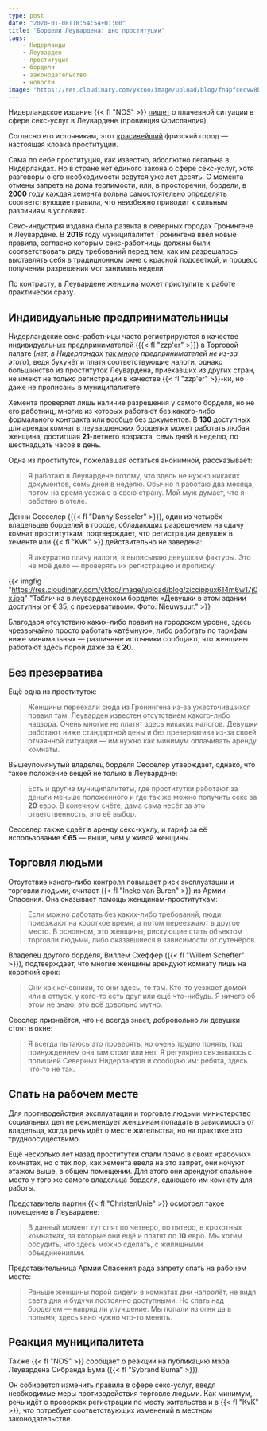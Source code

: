 ```yaml
---
type: post
date: "2020-01-08T18:54:54+01:00"
title: "Бордели Леувардена: дно проституции"
tags:
    - Нидерланды
    - Леуварден
    - проституция
    - бордели
    - законодательство
    - новости
image: "https://res.cloudinary.com/yktoo/image/upload/blog/fn4pfcecvw8bezp42hb4.jpg"
---
```


Нидерландское издание {{< fl "NOS" >}} [пишет](https://nos.nl/nieuwsuur/artikel/2317774-leeuwarden-afvoerputje-van-prostitutie-vrouwen-werken-al-voor-20-euro.html) о плачевной ситуации в сфере секс-услуг в Леувардене (провинция Фрисландия).

Согласно его источникам, этот [красивейший](0205) фризский город — настоящая клоака проституции.

<!--more-->

Сама по себе проституция, как известно, абсолютно легальна в Нидерландах. Но в стране нет единого закона о сфере секс-услуг, хотя разговоры о его необходимости ведутся уже лет десять. С момента отмены запрета на дома терпимости, или, в просторечии, бордели, в **2000** году каждая [хемента](/glossary/gemeente) вольна самостоятельно определять соответствующие правила, что неизбежно приводит к сильным различиям в условиях.

Секс-индустрия издавна была развита в северных городах Гронингене и Леувардене. В **2016** году муниципалитет Гронингена ввёл новые правила, согласно которым секс-работницы должны были соответствовать ряду требований перед тем, как им разрешалось выставлять себя в традиционном окне с красной подсветкой, и процесс получения разрешения мог занимать недели.

По контрасту, в Леувардене женщина может приступить к работе практически сразу.

## Индивидуальные предпринимательницы

Нидерландские секс-работницы часто регистрируются в качестве индивидуальных предпринимателей ({{< fl "zzp'er" >}}) в Торговой палате (*нет, в Нидерландах [так много](0539) предпринимателей не из-за этого*), ведя бухучёт и платя соответствующие налоги, однако большинство из проституток Леувардена, приехавших из других стран, не имеют не только регистрации в качестве {{< fl "zzp'er" >}}-ки, но даже не прописаны в муниципалитете.

Хемента проверяет лишь наличие разрешения у самого борделя, но не его работниц, многие из которых работают без какого-либо формального контракта или вообще без документов. В **130** доступных для аренды комнат в леуварденских борделях может работать любая женщина, достигшая **21**-летнего возраста, семь дней в неделю, по шестнадцать часов в день.

Одна из проституток, пожелавшая остаться анонимной, рассказывает:

> Я работаю в Леувардене потому, что здесь не нужно никаких документов, семь дней в неделю. Обычно я работаю два месяца, потом на время уезжаю в свою страну. Мой муж думает, что я работаю в отеле.

Денни Сесселер ({{< fl "Danny Sesseler" >}}), один из четырёх владельцев борделей в городе, обладающих разрешением на сдачу комнат проституткам, подтверждает, что регистрация девушек в хементе или {{< fl "KvK" >}} действительно не заведена:

> Я аккуратно плачу налоги, я выписываю девушкам фактуры. Это не моё дело — проверять их регистрацию и прописку.

{{< imgfig "https://res.cloudinary.com/yktoo/image/upload/blog/ziccippux614m6w17j0x.jpg" "Табличка в леуварденском борделе: «Девушки в этом здании доступны от € 35, с презервативом». Фото: Nieuwsuur." >}}

Благодаря отсутствию каких-либо правил на городском уровне, здесь чрезвычайно просто работать «втёмную», либо работать по тарифам ниже минимальных — различные источники сообщают, что женщины работают здесь порой даже за **€ 20**.

## Без презерватива

Ещё одна из проституток:

> Женщины переехали сюда из Гронингена из-за ужесточившихся правил там. Леуварден известен отсутствием какого-либо надзора. Очень многие не платят здесь никаких налогов. Девушки работают ниже стандартной цены и без презерватива из-за своей отчаянной ситуации — им нужно как минимум оплачивать аренду комнаты.

Вышеупомянутый владелец борделя Сесселер утверждает, однако, что такое положение вещей не только в Леувардене:

> Есть и другие муниципалитеты, где проститутки работают за деньги меньше положенного и где так же можно получить секс за **20** евро. В конечном счёте, дама сама несёт за это ответственность, это её выбор.

Сесселер также сдаёт в аренду секс-куклу, и тариф за её использование **€ 65** — выше, чем у живой женщины.

## Торговля людьми

Отсутствие какого-либо контроля повышает риск эксплуатации и торговли людьми, считает {{< fl "Ineke van Buren" >}} из Армии Спасения. Она оказывает помощь женщинам-проституткам:

> Если можно работать без каких-либо требований, люди приезжают на короткое время, а потом переезжают в другое место. В основном, это женщины, рискующие стать объектом торговли людьми, либо оказавшиеся в зависимости от сутенёров.

Владелец другого борделя, Виллем Схеффер ({{< fl "Willem Scheffer" >}}), подтверждает, что многие женщины арендуют комнату лишь на короткий срок:

> Они как кочевники, то они здесь, то там. Кто-то уезжает домой или в отпуск, у кого-то есть друг или ещё что-нибудь. Я ничего об этом не знаю, это всё довольно мутно.

Сесслер признаётся, что не всегда знает, добровольно ли девушки стоят в окне:

> Я всегда пытаюсь это проверять, но очень трудно понять, под принуждением она там стоит или нет. Я регулярно связываюсь с полицией Северных Нидерландов и сообщаю им: ребята, здесь что-то не так.

## Спать на рабочем месте

Для противодействия эксплуатации и торговле людьми министерство социальных дел не рекомендует женщинам попадать в зависимость от владельца, когда речь идёт о месте жительства, но на практике это трудноосуществимо.

Ещё несколько лет назад проститутки спали прямо в своих «рабочих» комнатах, но с тех пор, как хемента ввела на это запрет, они ночуют этажом выше, в общем помещении. Для этого они арендуют спальное место у того же самого владельца борделя, сдающего им комнату для работы.

Представитель партии {{< fl "ChristenUnie" >}} осмотрел такое помещение в Леувардене:

> В данный момент тут спят по четверо, по пятеро, в крохотных комнатках, за которые они ещё и платят по **10** евро. Мы хотим обсудить, что здесь можно сделать, с жилищными объединениями.

Представительница Армии Спасения рада запрету спать на рабочем месте:

> Раньше женщины порой сидели в комнатах дни напролёт, не видя света дня и будучи постоянно доступными. Но спать над борделем — навряд ли улучшение. Мы попали из огня да в полымя, здесь явно нужно что-то менять.

## Реакция муниципалитета

Также {{< fl "NOS" >}} сообщает о реакции на публикацию мэра Леувардена Сибранда Бума ({{< fl "Sybrand Buma" >}}).

Он собирается изменить правила в сфере секс-услуг, введя необходимые меры противодействия торговле людьми. Как минимум, речь идёт о проверках регистрации по месту жительства и в {{< fl "KvK" >}}, что потребует соответствующих изменений в местном законодательстве.

